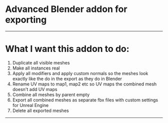 # Advanced Blender addon for exporting

***

# What I want this addon to do:
1. Duplicate all visible meshes
2. Make all instances real
3. Apply all modifiers and apply custom normals so the meshes look exactly like the do in the export as they do in Blender
4. Rename UV maps to map1, map2 etc so UV maps the combined mesh doesn't add UV maps
5. Combine all meshes by parent empty
6. Export all combined meshes as separate fbx files with custom settings for Unreal Engine
7. Delete all exported meshes

***